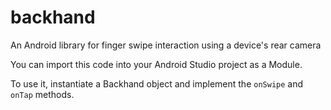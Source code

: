 # backhand
An Android library for finger swipe interaction using a device's rear camera

You can import this code into your Android Studio project as a Module.

To use it, instantiate a Backhand object and implement the ```onSwipe``` and ```onTap``` methods.
